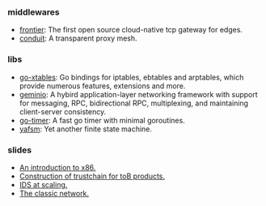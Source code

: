 ### middlewares

* [frontier](https://github.com/singchia/frontier): The first open source cloud-native tcp gateway for edges.
* [conduit](https://github.com/moresec-io/conduit): A transparent proxy mesh. 

### libs

* [go-xtables](https://github.com/singchia/go-xtables): Go bindings for iptables, ebtables and arptables, which provide numerous features, extensions and more.
* [geminio](https://github.com/singchia/geminio): A hybird application-layer networking framework with support for messaging, RPC, bidirectional RPC, multiplexing, and maintaining client-server consistency.
* [go-timer](https://github.com/singchia/go-timer): A fast go timer with minimal goroutines.
* [yafsm](https://github.com/singchia/yafsm): Yet another finite state machine.

### slides

* [An introduction to x86.](https://github.com/singchia/slides/blob/main/An%20introduction%20to%20x86.pdf)
* [Construction of trustchain for toB products.](https://github.com/singchia/slides/blob/main/Construction%20of%20trustchain%20for%20toB%20products.pdf)
* [IDS at scaling.](https://github.com/singchia/slides/blob/main/IDS%20at%20scaling.pdf)
* [The classic network.](https://github.com/singchia/slides/blob/main/The%20classic%20network.pdf)